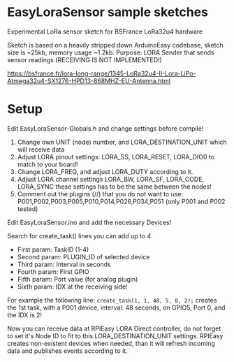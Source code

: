 # EasyLoraSensor sample sketches
Experimental LoRa sensor sketch for BSFrance LoRa32u4 hardware

Sketch is based on a heavily stripped down ArduinoEasy codebase, sketch size is ~25kb, memory usage ~1.2kb.
Purpose: LORA Sender that sends sensor readings (RECEIVING IS NOT IMPLEMENTED!)

https://bsfrance.fr/lora-long-range/1345-LoRa32u4-II-Lora-LiPo-Atmega32u4-SX1276-HPD13-868MHZ-EU-Antenna.html

# Setup
Edit EasyLoraSensor-Globals.h and change settings before compile!

1. Change own UNIT (node) number, and LORA_DESTINATION_UNIT which will receive data
2. Adjust LORA pinout settings: LORA_SS, LORA_RESET, LORA_DIO0 to match to your board!
3. Change LORA_FREQ, and adjust LORA_DUTY according to it.
4. Adjust LORA channel settings LORA_BW, LORA_SF, LORA_CODE, LORA_SYNC these settings has to be the same between the nodes!
5. Comment out the plugins (//) that you do not want to use: P001,P002,P003,P005,P010,P014,P026,P034,P051 (only P001 and P002 tested)

Edit EasyLoraSensor.ino and add the necessary Devices!

Search for create_task() lines you can add up to 4
- First param: TaskID (1-4)
- Second param: PLUGIN_ID of selected device
- Third param:  Interval in seconds
- Fourth param: First GPIO
- Fifth param:  Port value (for analog plugin)
- Sixth param:  IDX at the receiving side!

For example the following line:
`create_task(1, 1, 48, 5, 0, 2);`
creates the 1st task, with a P001 device, interval: 48 seconds, on GPIO5, Port 0, and the IDX is 2!

Now you can receive data at RPIEasy LORA Direct controller, do not forget to set it's Node ID to fit to this LORA_DESTINATION_UNIT settings. RPIEasy creates non-existent devices when needed, than it will refresh incoming data and publishes events according to it.
 
